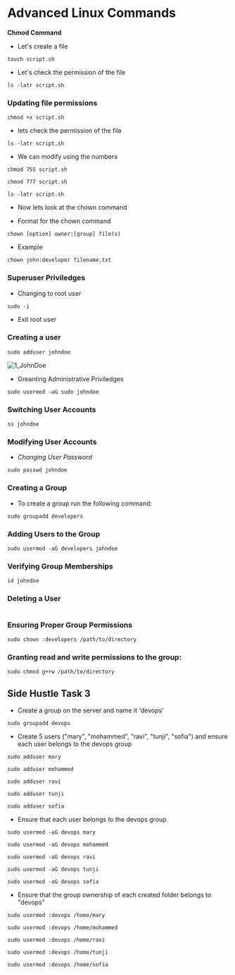 # Advanced Linux Commands

**Chmod Command**

- Let's create a file

```
touch script.sh
```

- Let's check the permission of the file

```
ls -latr script.sh
```

### Updating file permissions

```
chmod +x script.sh
```

- lets check the permission of the file

```
ls -latr script.sh
```

- We can modify using the numbers

```
chmod 755 script.sh
```

```
chmod 777 script.sh
```

```
ls -latr script.sh
```

- Now lets look at the chown command

- Format for the chown command

```
chown [option] owner:[group] file(s)
```

- Example

```
chown john:developer filename.txt
```

### Superuser Priviledges

- Changing to root user

```
sudo -i
```

- Exit root user

### Creating a user

```
sudo adduser johndoe
```

![1_JohnDoe](/Advance_Linux_Commands/Images/1_JohnDoe)

- Greanting Administrative Priviledges

```
sudo usermod -aG sudo johndoe
```

### Switching User Accounts

```
su johndoe
```

### Modifying User Accounts

- *Changing User Password*

```
sudo passwd johndoe
```

### Creating a Group

- To create a group run the following command:

```
sudo groupadd developers
```

### Adding Users to the Group

```
sudo usermod -aG developers johndoe
```

### Verifying Group Memberships

```
id johndoe
```

### Deleting a User

```sudo userdel username
```

### Ensuring Proper Group Permissions

```
sudo chown :developers /path/to/directory
```

### Granting read and write permissions to the group:

```
sudo chmod g+rw /path/to/directory
```

## Side Hustle Task 3

- Create a group on the server and name it 'devops'

```
sudo groupadd devops
```

- Create 5 users ("mary", "mohammed", "ravi", "tunji", "sofia") and ensure each user belongs to the devops group

```
sudo adduser mary
```

```
sudo adduser mohammed
```

```
sudo adduser ravi
```

```
sudo adduser tunji
```

```
sudo adduser sofia
```

- Ensure that each user belongs to the devops group

```
sudo usermod -aG devops mary
```

```
sudo usermod -aG devops mohammed
```

```
sudo usermod -aG devops ravi
```

```
sudo usermod -aG devops tunji
```

```
sudo usermod -aG devops sofia
```

- Ensure that the group ownership of each created folder belongs to "devops"

```
sudo usermod :devops /home/mary
```

```
sudo usermod :devops /home/mohammed
```

```
sudo usermod :devops /home/ravi
```

```
sudo usermod :devops /home/tunji
```

```
sudo usermod :devops /home/sofia
```


